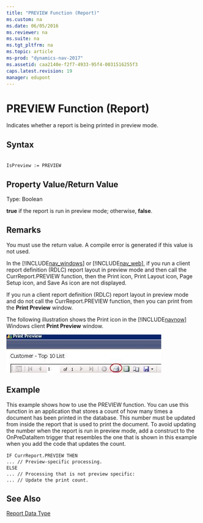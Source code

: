 ```yaml
---
title: "PREVIEW Function (Report)"
ms.custom: na
ms.date: 06/05/2016
ms.reviewer: na
ms.suite: na
ms.tgt_pltfrm: na
ms.topic: article
ms-prod: "dynamics-nav-2017"
ms.assetid: caa2140e-f2f7-4933-95f4-0031516255f3
caps.latest.revision: 19
manager: edupont
---
```

# PREVIEW Function (Report)
Indicates whether a report is being printed in preview mode.  
  
## Syntax  
  
```  
  
IsPreview := PREVIEW  
```  
  
## Property Value/Return Value  
 Type: Boolean  
  
 **true** if the report is run in preview mode; otherwise, **false**.  
  
## Remarks  
 You must use the return value. A compile error is generated if this value is not used.  
  
 In the [!INCLUDE[nav_windows](includes/nav_windows_md.md)] or [!INCLUDE[nav_web](includes/nav_web_md.md)], if you run a client report definition \(RDLC\) report layout in preview mode and then call the CurrReport.PREVIEW function, then the Print icon, Print Layout icon, Page Setup icon, and Save As icon are not displayed.  
  
 If you run a client report definition \(RDLC\) report layout in preview mode and do not call the CurrReport.PREVIEW function, then you can print from the **Print Preview** window.  
  
 The following illustration shows the Print icon in the [!INCLUDE[navnow](includes/navnow_md.md)] Windows client **Print Preview** window.  
  
 ![RDLC report print icon](media/NAV_PLAT_RoleTailoredReportPrint.PNG "NAV\_PLAT\_RoleTailoredReportPrint")  
  
## Example  
 This example shows how to use the PREVIEW function. You can use this function in an application that stores a count of how many times a document has been printed in the database. This number must be updated from inside the report that is used to print the document. To avoid updating the number when the report is run in preview mode, add a construct to the OnPreDataItem trigger that resembles the one that is shown in this example when you add the code that updates the count.  
  
```  
IF CurrReport.PREVIEW THEN  
... // Preview-specific processing.  
ELSE  
... // Processing that is not preview specific:  
... // Update the print count.  
```  
  
## See Also  
 [Report Data Type](Report-Data-Type.md)